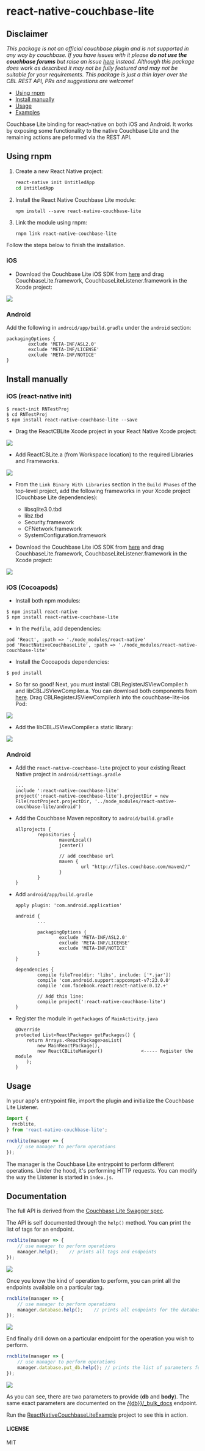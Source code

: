 # react-native-couchbase-lite

## Disclaimer

_This package is not an official couchbase plugin and is not supported in any way by couchbase.  If you have issues with it please **do not use
the couchbase forums** but raise an issue [here](https://github.com/couchbaselabs/react-native-couchbase-lite/issues) instead.  Although
this package does work as described it may not be fully featured and may not be suitable for your requirements.  This package is just a thin 
layer over the CBL REST API, PRs and suggestions are welcome!_

* [Using rnpm](#using-rnpm)
* [Install manually](#install-manually)
* [Usage](#usage)
* [Examples](#examples)

Couchbase Lite binding for react-native on both iOS and Android. It works by exposing some functionality to the native Couchbase Lite and the remaining actions are peformed via the REST API.

## Using rnpm

1. Create a new React Native project:

	```bash
	react-native init UntitledApp
	cd UntitledApp
	```

2. Install the React Native Couchbase Lite module:

	```
	npm install --save react-native-couchbase-lite
	```

3. Link the module using rnpm:

	```
	rnpm link react-native-couchbase-lite
	```

Follow the steps below to finish the installation.

### iOS

* Download the Couchbase Lite iOS SDK from [here](http://www.couchbase.com/nosql-databases/downloads#) and drag CouchbaseLite.framework, CouchbaseLiteListener.framework in the Xcode project:

![](http://cl.ly/image/3Z1b0n0W0i3w/sdk.png)

### Android

Add the following in `android/app/build.gradle` under the `android` section:
```
packagingOptions {
		exclude 'META-INF/ASL2.0'
		exclude 'META-INF/LICENSE'
		exclude 'META-INF/NOTICE'
}
```

## Install manually

### iOS (react-native init)

```
$ react-init RNTestProj
$ cd RNTestProj
$ npm install react-native-couchbase-lite --save
```

* Drag the ReactCBLite Xcode project in your React Native Xcode project:

![](http://cl.ly/image/0S133n1O3g3W/static-library.png)

* Add ReactCBLite.a (from Workspace location) to the required Libraries and Frameworks.

![](http://cl.ly/image/2c0Z2u0S0r1G/link.png)

* From the `Link Binary With Libraries` section in the `Build Phases` of the top-level project, add the following frameworks in your Xcode project (Couchbase Lite dependencies):

	- libsqlite3.0.tbd
	- libz.tbd
	- Security.framework
	- CFNetwork.framework
	- SystemConfiguration.framework

* Download the Couchbase Lite iOS SDK from [here](http://www.couchbase.com/nosql-databases/downloads#) and drag CouchbaseLite.framework, CouchbaseLiteListener.framework in the Xcode project:

![](http://cl.ly/image/3Z1b0n0W0i3w/sdk.png)

### iOS (Cocoapods)

* Install both npm modules:

```
$ npm install react-native
$ npm install react-native-couchbase-lite
```

* In the `Podfile`, add dependencies:

```
pod 'React', :path => './node_modules/react-native'
pod 'ReactNativeCouchbaseLite', :path => './node_modules/react-native-couchbase-lite'
```

* Install the Cocoapods dependencies:

```
$ pod install
```

* So far so good! Next, you must install CBLRegisterJSViewCompiler.h and libCBLJSViewCompiler.a. You can download both components from [here](http://www.couchbase.com/nosql-databases/downloads#). Drag CBLRegisterJSViewCompiler.h into the couchbase-lite-ios Pod:

![](http://cl.ly/1L2s28462D2W/Image%202016-01-26%20at%2012.47.12%20pm.png)

* Add the libCBLJSViewCompiler.a static library:

![](http://cl.ly/2G1L392h0b1Z/Image%202016-01-27%20at%2010.30.32%20pm.png)

### Android

* Add the `react-native-couchbase-lite` project to your existing React Native project in `android/settings.gradle`

	```
	...
	include ':react-native-couchbase-lite'
	project(':react-native-couchbase-lite').projectDir = new File(rootProject.projectDir, '../node_modules/react-native-couchbase-lite/android')
	```

* Add the Couchbase Maven repository to `android/build.gradle`

	```
	allprojects {
			repositories {
					mavenLocal()
					jcenter()
	
					// add couchbase url
					maven {
							url "http://files.couchbase.com/maven2/"
					}
			}
	}
	```

* Add `android/app/build.gradle`

	```
	apply plugin: 'com.android.application'
	
	android {
			...
	
			packagingOptions {
					exclude 'META-INF/ASL2.0'
					exclude 'META-INF/LICENSE'
					exclude 'META-INF/NOTICE'
			}
	}
	
	dependencies {
			compile fileTree(dir: 'libs', include: ['*.jar'])
			compile 'com.android.support:appcompat-v7:23.0.0'
			compile 'com.facebook.react:react-native:0.12.+'
	
			// Add this line:
			compile project(':react-native-couchbase-lite')
	}
	```

* Register the module in `getPackages` of `MainActivity.java`

  ```
  @Override
  protected List<ReactPackage> getPackages() {
      return Arrays.<ReactPackage>asList(
          new MainReactPackage(),
          new ReactCBLiteManager()				<----- Register the module
      );
  }
  ```

## Usage

In your app's entrypoint file, import the plugin and initialize the Couchbase Lite Listener.

```js
import {
  rncblite,
} from 'react-native-couchbase-lite';

rncblite(manager => {
	// use manager to perform operations
});
```

The manager is the Couchbase Lite entrypoint to perform different operations. Under the hood, it's performing HTTP requests. You can modify the way the Listener is started in `index.js`.

## Documentation

The full API is derived from the [Couchbase Lite Swagger spec](http://developer.couchbase.com/mobile/swagger/couchbase-lite/).

The API is self documented through the `help()` method. You can print the list of tags for an endpoint.

```javascript
rncblite(manager => {
	// use manager to perform operations
	manager.help();    // prints all tags and endpoints
});
```

![](https://cl.ly/0M2L2S2M1j1s/tags.png)

Once you know the kind of operation to perform, you can print all the endpoints available on a particular tag.

```javascript
rncblite(manager => {
	// use manager to perform operations
	manager.database.help();    // prints all endpoints for the database tag
});
```

![](https://cl.ly/3d1H281z1c1W/database.png)

End finally drill down on a particular endpoint for the operation you wish to perform.

```javascript
rncblite(manager => {
	// use manager to perform operations
	manager.database.put_db.help(); // prints the list of parameters for PUT /{db}
});
```

![](https://cl.ly/070z08081W0X/bulk_docs.png)

As you can see, there are two parameters to provide (**db** and **body**). The same exact parameters are documented on the [/{db}}/_bulk_docs](http://developer.couchbase.com/mobile/swagger/couchbase-lite/#!/database/post_db_bulk_docs) endpoint.

Run the [ReactNativeCouchbaseLiteExample](https://github.com/couchbaselabs/react-native-couchbase-lite/tree/master/ReactNativeCouchbaseLiteExample) project to see this in action.

#### LICENSE

MIT
